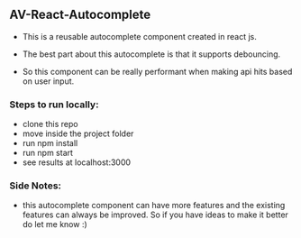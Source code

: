 ## AV-React-Autocomplete

- This is a reusable autocomplete component created in react js.

- The best part about this autocomplete is that it supports debouncing.

- So this component can be really performant when making api hits based on user input.

### Steps to run locally:

- clone this repo
- move inside the project folder
- run npm install
- run npm start
- see results at localhost:3000

### Side Notes:

- this autocomplete component can have more features and the existing features can always be improved. So if you have ideas to make it better do let me know :)
